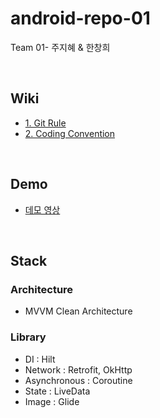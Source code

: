 # android-repo-01
Team 01- 주지혜 &amp; 한창희

<br>

## Wiki
- [1. Git Rule](https://github.com/woowa-techcamp-2022/android-repo-01/wiki/1.-Git-Rule)
- [2. Coding Convention](https://github.com/woowa-techcamp-2022/android-repo-01/wiki/2.-Coding-Convention)

<br>

## Demo
- [데모 영상](https://youtu.be/bz1B4cqKnpY)

<br>

## Stack
### Architecture
- MVVM Clean Architecture

### Library
- DI : Hilt
- Network : Retrofit, OkHttp
- Asynchronous : Coroutine
- State : LiveData
- Image : Glide

